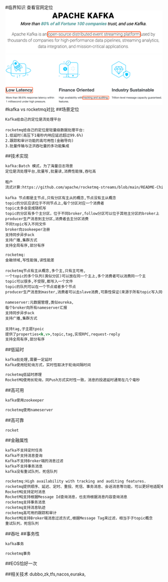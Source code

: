 #临界知识
查看官网定位
[](https://kafka.apache.org/)
![](.z_06_分布式_消息队列_00_选型对比_kafka_rocketmq_images/ba748ea6.png)
[](https://rocketmq.apache.org/)
![](.z_06_分布式_消息队列_00_选型对比_kafka_rocketmq_images/c321d836.png)
#kafka vs rocketmq对比
##场景定位
```asp
Kafka给自己的定位是流处理平台

rocketmq给自己的定位是轻量级数据处理平台:
1.低延时(高压下1毫秒内响应延迟超过99.6%)
2.跟踪和审计功能的高可用性(金融导向)
3.批量传输与泛洪吞吐量的多功能集成
```
##技术实现
```asp
kafka:Batch 模式，为了海量日志场景
定位是流处理平台,批量写,批量读,消费性能强,吞吐高

租户
流式计算:https://github.com/apache/rocketmq-streams/blob/main/README-Chinese.md

kafka 节点都是主节点,只有分区有主从的概念,节点没有主从概念
topic的分区应该位于不同节点上,每个分区对应一个消费者
topic太多会变成随机写
topic的分区有多个主分区，位于不同broker,follow分区可以位于其他主分区的broker上
producer生产消息到主分区,消费者去主分区消费
不同topic写入不同文件
broker向zookeeper注册
支持同步异步ack
支持广播,集群方式
支持全局有序,部分有序
```

```asp
rocketmq:
金融领域,写性能强,读性能差

rocketmq节点有主从概念,多个主,只有主可用,
一个topic的多个队列(类似分区)可以放在同一个主上,多个消费者可以消费同一个主
topic可以很多,不受限,都写入一个文件
topic的队列可以在一个节点或者多个节点
producer生产消息到master,消费者可以去slave消费,可靠性保证(来源于所有topic写入同一个log)

nameserver:元数据管理,类似eureka,
每个broker向所有nameserver汇报
支持同步异步ack
支持广播,集群方式

支持tag,子主题tpoic
提供了properties<k,v>,topic,tag,实现RPC,request-reply
支持全局有序,部分有序
```
##低延时
```asp
kafka批处理,需要一定延时
Kafka使用短轮询方式，实时性取决于轮询间隔时间
```
```asp
rocketmq低延时原理
RocketMQ使用长轮询，同Push方式实时性一致，消息的投递延时通常在几个毫秒
```
[](https://juejin.cn/post/6844904131514073102#heading-7)
##高可用
```asp
kafka使用zookeeper
```
```asp
rocketmq使用nameserver
```
##高可靠
```asp
rocket
```
##金融属性
```asp
kafka不支持定时任务
Kafka不支持消息查询
Kafka不支持Broker端的消息过滤
kafka不支持事务消息
kafka没有重试队列，死信队列
```
```asp
rocketmq:High availability with tracking and auditing features.
rocketmq提供顺序、延迟、定时、重投、死信、事务消息、会话消息等功能，可以更好地适配电商、金融等多样的业务场景
RocketMQ支持定时消息
RocketMQ支持根据Message Id查询消息，也支持根据消息内容查询消息
rocketmq支持事务消息
rocketmq支持消息轨迹
rocketmq高可用的跟踪和审计
RocketMQ支持Broker端消息过滤方式,根据Message Tag来过滤，相当于子topic概念
重试队列，死信队列
```
##吞吐
##事务性
[](https://juejin.cn/post/6867040340797292558#heading-6)
```asp
kafka事务
```
```asp
rocketmq事务
```

##EOS恰好一次

##相关技术
dubbo,zk,tfs,nacos,euraka,
